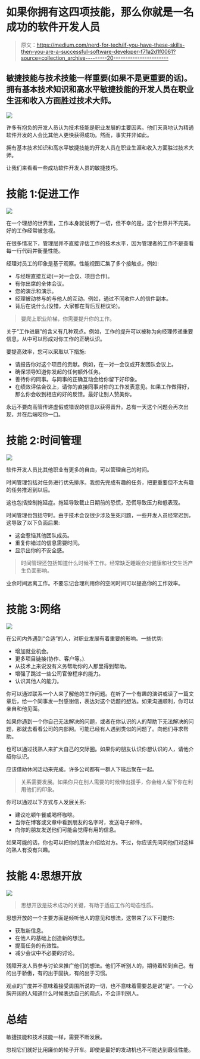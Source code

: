 # 如果你拥有这四项技能，那么你就是一名成功的软件开发人员

> 原文：<https://medium.com/nerd-for-tech/if-you-have-these-skills-then-you-are-a-successful-software-developer-f71a2d1f0061?source=collection_archive---------20----------------------->

## 敏捷技能与技术技能一样重要(如果不是更重要的话)。拥有基本技术知识和高水平敏捷技能的开发人员在职业生涯和收入方面胜过技术大师。

![](img/2d62c240e293c90fb277ad9a8f430aaf.png)

许多有抱负的开发人员认为技术技能是职业发展的主要因素。他们天真地认为精通软件开发的人会比其他人更快获得成功。然而，事实并非如此。

拥有基本技术知识和高水平敏捷技能的开发人员在职业生涯和收入方面胜过技术大师。

让我们来看看一些成功软件开发人员的敏捷技巧。

# **技能 1:促进工作**

![](img/63313d9fed616db77526f2ca9e0392bd.png)

在一个理想的世界里，工作本身就说明了一切，但不幸的是，这个世界并不完美。好的工作经常被忽视。

在很多情况下，管理层并不直接评估工作的技术水平，因为管理者的工作不是查看每一行代码并衡量性能。

经理对员工的印象是基于观察。性能视图汇集了多个接触点，例如:

*   与经理直接互动(一对一会议、项目合作)。
*   有你出席的全体会议。
*   您的演示和演示。
*   经理被动参与的与他人的互动。例如，通过不同收件人的信件副本。
*   背后在说什么(没错，大家都在背后互相议论)。

> 要爬上职业阶梯，你需要提升你的工作。

关于“工作进展”的含义有几种观点。例如，工作的提升可以被称为向经理传递重要信息，从中可以形成对你工作的正确认识。

要提高效率，您可以采取以下措施:

*   请报告你对这个项目的贡献。例如，在一对一会议或开发团队会议上。
*   确保领导知道你发起的任何额外任务。
*   善待你的同事。与同事的正确互动会给你留下好印象。
*   在绩效评估会议上，请你的直接同事对你的工作发表意见。如果工作做得好，那么你会收到相应的好的反馈。最好让别人赞美你。

永远不要向高管传递虚假或错误的信息以获得晋升。总有一天这个问题会再次出现，并在后端咬你一口。

# 技能 2:时间管理

![](img/802a531099259383fb17aa6ed2cd9c77.png)

软件开发人员比其他职业有更多的自由，可以管理自己的时间。

时间管理包括对任务进行优先排序。我想先完成有趣的任务，把更重要但不太有趣的任务推迟到以后。

这也包括控制拖延症。拖延导致截止日期前的恐慌，恐慌导致压力和低表现。

时间管理也包括守时。由于技术会议很少涉及生死问题，一些开发人员经常迟到，这导致了以下负面后果:

*   这会惹恼其他团队成员。
*   重复你错过的信息需要时间。
*   显示出你的不安全感。

> 时间管理还包括知道什么时候不工作。经常缺乏睡眠会对健康和社交生活产生负面影响。

业余时间远离工作。不要忘记合理利用你的空闲时间可以提高你的工作效率。

# 技能 3:网络

![](img/c81638218d3e24dffe78863a61fb820e.png)

在公司内外遇到“合适”的人，对职业发展有着重要的影响。一些优势:

*   增加就业机会。
*   更多项目链接(协作、客户等。).
*   从技术上来说没有义务帮助你的人那里得到帮助。
*   增强了跳过一些公司官僚程序的能力。
*   认识其他人的能力。

你可以通过联系一个人来了解他的工作问题。在听了一个有趣的演讲或读了一篇文章后，给一个同事发一封感谢信，表达对这个话题的想法。如果沟通顺利，你可以亲自和他见面。

如果你遇到一个你自己无法解决的问题，或者在你认识的人的帮助下无法解决的问题，那就去看看公司的内部网。可能已经有人遇到类似的问题了。向他们寻求帮助。

也可以通过找熟人来扩大自己的交际圈。如果你的朋友认识你想认识的人，请他介绍你认识。

应该借助休闲活动来完成。许多公司都有一群人下班后聚在一起。

> 关系需要发展。如果你只在别人需要的时候伸出援手，你会给人留下你在利用他们的印象。

你可以通过以下方式与人发展关系:

*   建议吃顿午餐或喝杯咖啡。
*   当你在博客或文章中看到朋友的名字时，发送电子邮件。
*   向你的朋友发送他们可能会觉得有用的信息。

如果可能的话，你也可以把你的朋友介绍给对方。不过，你应该先问问他们对这样的熟人有没有兴趣。

# 技能 4:思想开放

![](img/98b6c8252010c448d29082e3b97c68f6.png)

> 思想开放是技术成功的关键，有助于适应工作的动态性质。

思想开放的一个主要方面是倾听他人的意见和想法，这带来了以下可能性:

*   获取新信息。
*   在他人的基础上创造新的想法。
*   提高任务的有效性。
*   减少会议中不必要的讨论。

残障开发人员参与讨论来推广他们的想法。他们不听别人的，期待着轮到自己。有的出于骄傲，有的出于固执，有的出于习惯。

观点的广度并不意味着接受周围所说的一切，也不意味着需要总是说“是”。一个心胸开阔的人知道什么时候表达自己的观点，不会评判别人。

# 总结

敏捷技能和技术技能一样，需要不断发展。

忽视它们就好比用廉价的轮子开车。即使是最好的发动机也不可能达到最佳性能。